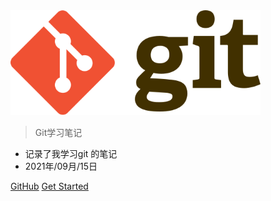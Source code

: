 <!-- _coverpage.md -->

<img src="_media/Git-logo.svg" alt="logo" style="width:400px" />



> Git学习笔记

- 记录了我学习git 的笔记
- 2021年/09月/15日



[GitHub](https://github.com/git201901/git_learning)
[Get Started](#SHELL)